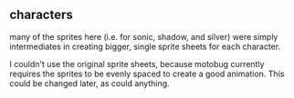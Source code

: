 ## characters

many of the sprites here (i.e. for sonic, shadow, and silver) were simply intermediates in creating bigger, single sprite sheets for each character.

I couldn't use the original sprite sheets, because motobug currently requires the sprites to be evenly spaced to create a good animation. This could be changed later, as could anything.